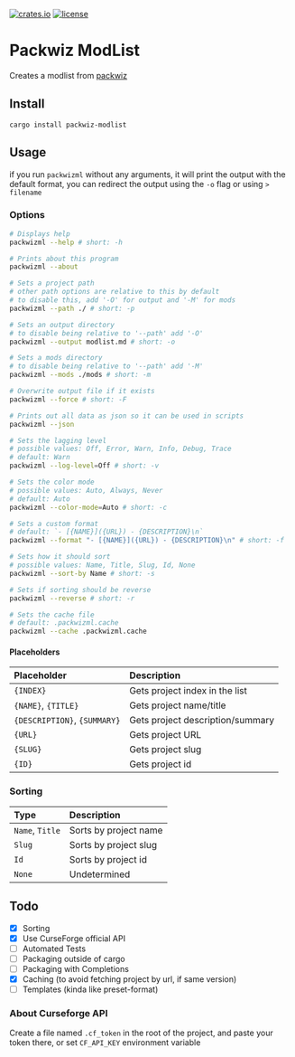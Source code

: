 [![crates.io](https://img.shields.io/crates/v/packwiz-modlist.svg)](https://crates.io/crates/packwiz-modlist)
[![license](https://img.shields.io/github/license/Ricky12Awesome/packwiz-modlist)](https://github.com/Ricky12Awesome/packwiz-modlist/blob/main/LICENSE)

# Packwiz ModList

Creates a modlist from [packwiz](https://packwiz.infra.link/)

## Install

```shell
cargo install packwiz-modlist
```

## Usage

if you run `packwizml` without any arguments, it will print the output with the default format,
you can redirect the output using the `-o` flag or using `> filename`

### Options
```sh
# Displays help
packwizml --help # short: -h

# Prints about this program
packwizml --about

# Sets a project path
# other path options are relative to this by default
# to disable this, add '-O' for output and '-M' for mods
packwizml --path ./ # short: -p

# Sets an output directory
# to disable being relative to '--path' add '-O'
packwizml --output modlist.md # short: -o

# Sets a mods directory
# to disable being relative to '--path' add '-M'
packwizml --mods ./mods # short: -m

# Overwrite output file if it exists
packwizml --force # short: -F

# Prints out all data as json so it can be used in scripts
packwizml --json

# Sets the lagging level
# possible values: Off, Error, Warn, Info, Debug, Trace
# default: Warn
packwizml --log-level=Off # short: -v

# Sets the color mode
# possible values: Auto, Always, Never
# default: Auto
packwizml --color-mode=Auto # short: -c

# Sets a custom format
# default: `- [{NAME}]({URL}) - {DESCRIPTION}\n`
packwizml --format "- [{NAME}]({URL}) - {DESCRIPTION}\n" # short: -f

# Sets how it should sort
# possible values: Name, Title, Slug, Id, None
packwizml --sort-by Name # short: -s

# Sets if sorting should be reverse
packwizml --reverse # short: -r

# Sets the cache file
# default: .packwizml.cache
packwizml --cache .packwizml.cache
```

#### Placeholders

| Placeholder                  | Description                      |
|:-----------------------------|:---------------------------------|
| `{INDEX}`                    | Gets project index in the list   |
| `{NAME}`, `{TITLE}`          | Gets project name/title          |
| `{DESCRIPTION}`, `{SUMMARY}` | Gets project description/summary |
| `{URL}`                      | Gets project URL                 |
| `{SLUG}`                     | Gets project slug                |
| `{ID}`                       | Gets project id                  |

### Sorting

| Type                         | Description                      |
|:-----------------------------|:---------------------------------|
| `Name`, `Title`              | Sorts by project name            |
| `Slug`                       | Sorts by project slug            |
| `Id`                         | Sorts by project id              |
| `None`                       | Undetermined                     |

## Todo
* [x] Sorting
* [x] Use CurseForge official API
* [ ] Automated Tests
* [ ] Packaging outside of cargo
* [ ] Packaging with Completions
* [x] Caching (to avoid fetching project by url, if same version)
* [ ] Templates (kinda like preset-format)

### About Curseforge API
Create a file named `.cf_token` in the root of the project, and paste your token there,
or set `CF_API_KEY` environment variable